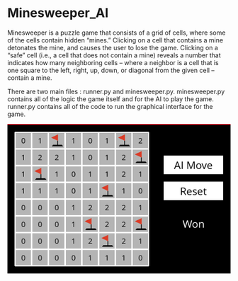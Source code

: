 # Minesweeper_AI
Minesweeper is a puzzle game that consists of a grid of cells, where some of the cells contain hidden “mines.” Clicking on a cell that contains a mine detonates the mine, and causes the user to lose the game. Clicking on a “safe” cell (i.e., a cell that does not contain a mine) reveals a number that indicates how many neighboring cells – where a neighbor is a cell that is one square to the left, right, up, down, or diagonal from the given cell – contain a mine.  

There are two main files : runner.py and minesweeper.py. minesweeper.py contains all of the logic the game itself and for the AI to play the game. runner.py contains all of the code to run the graphical interface for the game.

<img src='https://github.com/sshivam010/Minesweeper_AI/blob/master/Demo.PNG?raw=true'>
